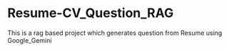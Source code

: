 # Resume-CV_Question_RAG
This is a rag based project which generates question from Resume using Google_Gemini
